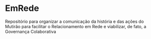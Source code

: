 # EmRede
Repositório para organizar a comunicação da história e das ações do Mutirão para facilitar o Relacionamento em Rede e viabilizar, de fato, a Governança Colaborativa
